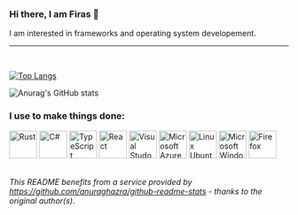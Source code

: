 ### Hi there, I am Firas 👋
I am interested in frameworks and operating system developement.


---

<br>

[![Top Langs](https://github-readme-stats.vercel.app/api/top-langs/?username=Firas88alkhatib&theme=gruvbox&layout=compact)](https://github.com/anuraghazra/github-readme-stats)

![Anurag's GitHub stats](https://github-readme-stats.vercel.app/api?username=Firas88alkhatib&show_icons=true&theme=gruvbox)


### I use to make things done:


<img alt="Rust" height="50" src="https://cdn.jsdelivr.net/gh/devicons/devicon/icons/rust/rust-plain.svg" />
<img alt="C#" height="50" src="https://cdn.jsdelivr.net/gh/devicons/devicon/icons/csharp/csharp-original.svg" />
<img alt="TypeScript" height="50" src="https://cdn.jsdelivr.net/gh/devicons/devicon/icons/typescript/typescript-original.svg" />
<img alt="React" height="50" src="https://cdn.jsdelivr.net/gh/devicons/devicon/icons/react/react-original-wordmark.svg" />
<img alt="Visual Studo Code" height="50" src="https://cdn.jsdelivr.net/gh/devicons/devicon/icons/vscode/vscode-original.svg" />
<img alt="Microsoft Azure" height="50" src="https://cdn.jsdelivr.net/gh/devicons/devicon/icons/azure/azure-original.svg" />
<img alt="Linux Ubuntu" height="50" src="https://cdn.jsdelivr.net/gh/devicons/devicon/icons/ubuntu/ubuntu-plain.svg" />
<img alt="Microsoft Windows" height="50" src="https://cdn.jsdelivr.net/gh/devicons/devicon/icons/windows8/windows8-original.svg" />
<img alt="Firefox" height="50" src="https://cdn.jsdelivr.net/gh/devicons/devicon/icons/firefox/firefox-original.svg" />
<br>


\
*This README benefits from a service provided by https://github.com/anuraghazra/github-readme-stats - thanks to the original author(s)*.


<!--
**Firas88Alkhatib/Firas88Alkhatib** is a ✨ _special_ ✨ repository because its `README.md` (this file) appears on your GitHub profile.

Here are some ideas to get you started:

- 🔭 I’m currently working on ...
- 🌱 I’m currently learning ...
- 👯 I’m looking to collaborate on ...
- 🤔 I’m looking for help with ...
- 💬 Ask me about ...
- 📫 How to reach me: ...
- 😄 Pronouns: ...
- ⚡ Fun fact: ...
-->
